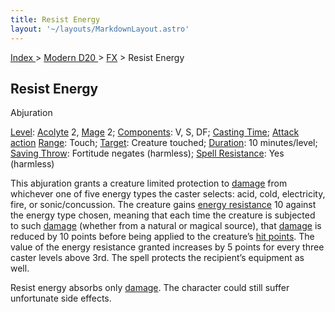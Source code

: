 ```yaml
---
title: Resist Energy
layout: '~/layouts/MarkdownLayout.astro'
---
```


[ Index ](/) > [ Modern D20 ](/modern.d20.srd) > [FX](/modern.d20.srd/fx) > Resist Energy

## Resist Energy

Abjuration

[Level](/modern.d20.srd/fx/level):
[Acolyte](/modern.d20.srd/classes/advanced/acolyte) 2,
[Mage](/modern.d20.srd/classes/advanced/mage) 2;
[Components](/modern.d20.srd/fx/components): V, S, DF; [Casting Time](/modern.d20.srd/fx/casting.time); [Attack action](/modern.d20.srd/combat/attack.actions)
[Range](/modern.d20.srd/fx/range): Touch; [Target](/modern.d20.srd/fx/target):
Creature touched; [Duration](/modern.d20.srd/fx/duration): 10 minutes/level;
[Saving Throw](/modern.d20.srd/basics/saving.throws): Fortitude negates
(harmless); [Spell Resistance](/modern.d20.srd/special.abilities/spell.resistance): Yes
(harmless)

This abjuration grants a creature limited protection to
[damage](/modern.d20.srd/combat/damage) from whichever one of five energy
types the caster selects: acid, cold, electricity, fire, or sonic/concussion.
The creature gains [energy resistance](/modern.d20.srd/special.abilities/resistance.to.energy) 10 against
the energy type chosen, meaning that each time the creature is subjected to
such [damage](/modern.d20.srd/combat/damage) (whether from a natural or
magical source), that [damage](/modern.d20.srd/combat/damage) is reduced by 10
points before being applied to the creature’s [hit points](/modern.d20.srd/combat/hit.points). The value of the energy resistance
granted increases by 5 points for every three caster levels above 3rd. The
spell protects the recipient’s equipment as well.

Resist energy absorbs only [damage](/modern.d20.srd/combat/damage). The
character could still suffer unfortunate side effects.

